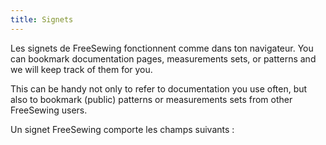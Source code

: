 ```yaml
---
title: Signets
---
```


Les signets de FreeSewing fonctionnent comme dans ton navigateur. You can bookmark documentation pages, measurements sets, or patterns and we will keep track of them for you.

This can be handy not only to refer to documentation you use often, but also to bookmark (public) patterns or measurements sets from other FreeSewing users.

Un signet FreeSewing comporte les champs suivants :

<ReadMore />
